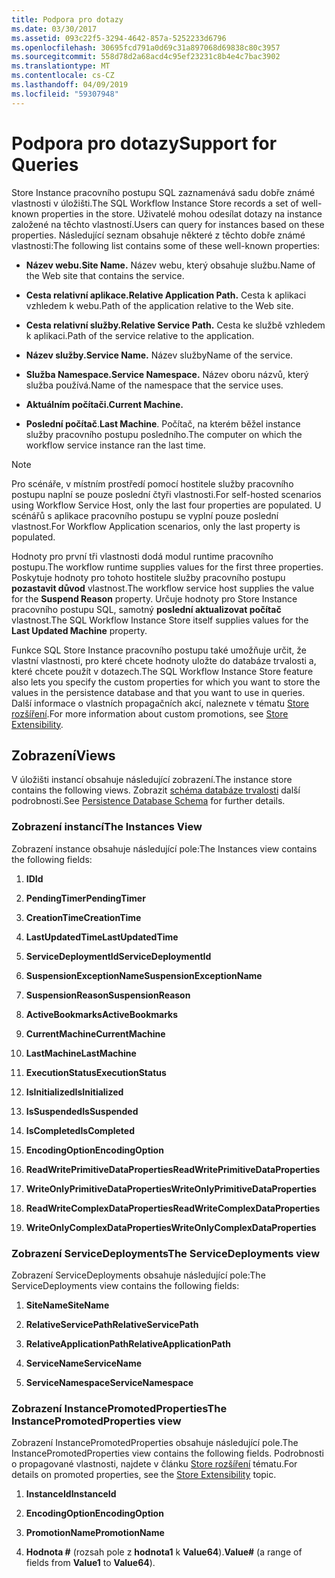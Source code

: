 ```yaml
---
title: Podpora pro dotazy
ms.date: 03/30/2017
ms.assetid: 093c22f5-3294-4642-857a-5252233d6796
ms.openlocfilehash: 30695fcd791a0d69c31a897068d69838c80c3957
ms.sourcegitcommit: 558d78d2a68acd4c95ef23231c8b4e4c7bac3902
ms.translationtype: MT
ms.contentlocale: cs-CZ
ms.lasthandoff: 04/09/2019
ms.locfileid: "59307948"
---
```

# <a name="support-for-queries"></a><span data-ttu-id="f0cb3-102">Podpora pro dotazy</span><span class="sxs-lookup"><span data-stu-id="f0cb3-102">Support for Queries</span></span>
<span data-ttu-id="f0cb3-103">Store Instance pracovního postupu SQL zaznamenává sadu dobře známé vlastnosti v úložišti.</span><span class="sxs-lookup"><span data-stu-id="f0cb3-103">The SQL Workflow Instance Store records a set of well-known properties in the store.</span></span> <span data-ttu-id="f0cb3-104">Uživatelé mohou odesílat dotazy na instance založené na těchto vlastností.</span><span class="sxs-lookup"><span data-stu-id="f0cb3-104">Users can query for instances based on these properties.</span></span> <span data-ttu-id="f0cb3-105">Následující seznam obsahuje některé z těchto dobře známé vlastnosti:</span><span class="sxs-lookup"><span data-stu-id="f0cb3-105">The following list contains some of these well-known properties:</span></span>  
  
-   **<span data-ttu-id="f0cb3-106">Název webu.</span><span class="sxs-lookup"><span data-stu-id="f0cb3-106">Site Name.</span></span>** <span data-ttu-id="f0cb3-107">Název webu, který obsahuje službu.</span><span class="sxs-lookup"><span data-stu-id="f0cb3-107">Name of the Web site that contains the service.</span></span>  
  
-   **<span data-ttu-id="f0cb3-108">Cesta relativní aplikace.</span><span class="sxs-lookup"><span data-stu-id="f0cb3-108">Relative Application Path.</span></span>** <span data-ttu-id="f0cb3-109">Cesta k aplikaci vzhledem k webu.</span><span class="sxs-lookup"><span data-stu-id="f0cb3-109">Path of the application relative to the Web site.</span></span>  
  
-   **<span data-ttu-id="f0cb3-110">Cesta relativní služby.</span><span class="sxs-lookup"><span data-stu-id="f0cb3-110">Relative Service Path.</span></span>** <span data-ttu-id="f0cb3-111">Cesta ke službě vzhledem k aplikaci.</span><span class="sxs-lookup"><span data-stu-id="f0cb3-111">Path of the service relative to the application.</span></span>  
  
-   **<span data-ttu-id="f0cb3-112">Název služby.</span><span class="sxs-lookup"><span data-stu-id="f0cb3-112">Service Name.</span></span>** <span data-ttu-id="f0cb3-113">Název služby</span><span class="sxs-lookup"><span data-stu-id="f0cb3-113">Name of the service.</span></span>  
  
-   **<span data-ttu-id="f0cb3-114">Služba Namespace.</span><span class="sxs-lookup"><span data-stu-id="f0cb3-114">Service Namespace.</span></span>** <span data-ttu-id="f0cb3-115">Název oboru názvů, který služba používá.</span><span class="sxs-lookup"><span data-stu-id="f0cb3-115">Name of the namespace that the service uses.</span></span>  
  
-   **<span data-ttu-id="f0cb3-116">Aktuálním počítači.</span><span class="sxs-lookup"><span data-stu-id="f0cb3-116">Current Machine.</span></span>**  
  
-   <span data-ttu-id="f0cb3-117">**Poslední počítač**.</span><span class="sxs-lookup"><span data-stu-id="f0cb3-117">**Last Machine**.</span></span> <span data-ttu-id="f0cb3-118">Počítač, na kterém běžel instance služby pracovního postupu posledního.</span><span class="sxs-lookup"><span data-stu-id="f0cb3-118">The computer on which the workflow service instance ran the last time.</span></span>  
  
> [!NOTE]
>  <span data-ttu-id="f0cb3-119">Pro scénáře, v místním prostředí pomocí hostitele služby pracovního postupu naplní se pouze poslední čtyři vlastnosti.</span><span class="sxs-lookup"><span data-stu-id="f0cb3-119">For self-hosted scenarios using Workflow Service Host, only the last four properties are populated.</span></span> <span data-ttu-id="f0cb3-120">U scénářů s aplikace pracovního postupu se vyplní pouze poslední vlastnost.</span><span class="sxs-lookup"><span data-stu-id="f0cb3-120">For Workflow Application scenarios, only the last property is populated.</span></span>  
  
 <span data-ttu-id="f0cb3-121">Hodnoty pro první tři vlastnosti dodá modul runtime pracovního postupu.</span><span class="sxs-lookup"><span data-stu-id="f0cb3-121">The workflow runtime supplies values for the first three properties.</span></span> <span data-ttu-id="f0cb3-122">Poskytuje hodnoty pro tohoto hostitele služby pracovního postupu **pozastavit důvod** vlastnost.</span><span class="sxs-lookup"><span data-stu-id="f0cb3-122">The workflow service host supplies the value for the **Suspend Reason** property.</span></span> <span data-ttu-id="f0cb3-123">Určuje hodnoty pro Store Instance pracovního postupu SQL, samotný **poslední aktualizovat počítač** vlastnost.</span><span class="sxs-lookup"><span data-stu-id="f0cb3-123">The SQL Workflow Instance Store itself supplies values for the **Last Updated Machine** property.</span></span>  
  
 <span data-ttu-id="f0cb3-124">Funkce SQL Store Instance pracovního postupu také umožňuje určit, že vlastní vlastnosti, pro které chcete hodnoty uložte do databáze trvalosti a, které chcete použít v dotazech.</span><span class="sxs-lookup"><span data-stu-id="f0cb3-124">The SQL Workflow Instance Store feature also lets you specify the custom properties for which you want to store the values in the persistence database and that you want to use in queries.</span></span> <span data-ttu-id="f0cb3-125">Další informace o vlastních propagačních akcí, naleznete v tématu [Store rozšíření](store-extensibility.md).</span><span class="sxs-lookup"><span data-stu-id="f0cb3-125">For more information about custom promotions, see [Store Extensibility](store-extensibility.md).</span></span>  
  
## <a name="views"></a><span data-ttu-id="f0cb3-126">Zobrazení</span><span class="sxs-lookup"><span data-stu-id="f0cb3-126">Views</span></span>  
 <span data-ttu-id="f0cb3-127">V úložišti instancí obsahuje následující zobrazení.</span><span class="sxs-lookup"><span data-stu-id="f0cb3-127">The instance store contains the following views.</span></span> <span data-ttu-id="f0cb3-128">Zobrazit [schéma databáze trvalosti](persistence-database-schema.md) další podrobnosti.</span><span class="sxs-lookup"><span data-stu-id="f0cb3-128">See [Persistence Database Schema](persistence-database-schema.md) for further details.</span></span>  
  
### <a name="the-instances-view"></a><span data-ttu-id="f0cb3-129">Zobrazení instancí</span><span class="sxs-lookup"><span data-stu-id="f0cb3-129">The Instances View</span></span>  
 <span data-ttu-id="f0cb3-130">Zobrazení instance obsahuje následující pole:</span><span class="sxs-lookup"><span data-stu-id="f0cb3-130">The Instances view contains the following fields:</span></span>  
  
1. **<span data-ttu-id="f0cb3-131">ID</span><span class="sxs-lookup"><span data-stu-id="f0cb3-131">Id</span></span>**  
  
2. **<span data-ttu-id="f0cb3-132">PendingTimer</span><span class="sxs-lookup"><span data-stu-id="f0cb3-132">PendingTimer</span></span>**  
  
3. **<span data-ttu-id="f0cb3-133">CreationTime</span><span class="sxs-lookup"><span data-stu-id="f0cb3-133">CreationTime</span></span>**  
  
4. **<span data-ttu-id="f0cb3-134">LastUpdatedTime</span><span class="sxs-lookup"><span data-stu-id="f0cb3-134">LastUpdatedTime</span></span>**  
  
5. **<span data-ttu-id="f0cb3-135">ServiceDeploymentId</span><span class="sxs-lookup"><span data-stu-id="f0cb3-135">ServiceDeploymentId</span></span>**  
  
6. **<span data-ttu-id="f0cb3-136">SuspensionExceptionName</span><span class="sxs-lookup"><span data-stu-id="f0cb3-136">SuspensionExceptionName</span></span>**  
  
7. **<span data-ttu-id="f0cb3-137">SuspensionReason</span><span class="sxs-lookup"><span data-stu-id="f0cb3-137">SuspensionReason</span></span>**  
  
8. **<span data-ttu-id="f0cb3-138">ActiveBookmarks</span><span class="sxs-lookup"><span data-stu-id="f0cb3-138">ActiveBookmarks</span></span>**  
  
9. **<span data-ttu-id="f0cb3-139">CurrentMachine</span><span class="sxs-lookup"><span data-stu-id="f0cb3-139">CurrentMachine</span></span>**  
  
10. **<span data-ttu-id="f0cb3-140">LastMachine</span><span class="sxs-lookup"><span data-stu-id="f0cb3-140">LastMachine</span></span>**  
  
11. **<span data-ttu-id="f0cb3-141">ExecutionStatus</span><span class="sxs-lookup"><span data-stu-id="f0cb3-141">ExecutionStatus</span></span>**  
  
12. **<span data-ttu-id="f0cb3-142">IsInitialized</span><span class="sxs-lookup"><span data-stu-id="f0cb3-142">IsInitialized</span></span>**  
  
13. **<span data-ttu-id="f0cb3-143">IsSuspended</span><span class="sxs-lookup"><span data-stu-id="f0cb3-143">IsSuspended</span></span>**  
  
14. **<span data-ttu-id="f0cb3-144">IsCompleted</span><span class="sxs-lookup"><span data-stu-id="f0cb3-144">IsCompleted</span></span>**  
  
15. **<span data-ttu-id="f0cb3-145">EncodingOption</span><span class="sxs-lookup"><span data-stu-id="f0cb3-145">EncodingOption</span></span>**  
  
16. **<span data-ttu-id="f0cb3-146">ReadWritePrimitiveDataProperties</span><span class="sxs-lookup"><span data-stu-id="f0cb3-146">ReadWritePrimitiveDataProperties</span></span>**  
  
17. **<span data-ttu-id="f0cb3-147">WriteOnlyPrimitiveDataProperties</span><span class="sxs-lookup"><span data-stu-id="f0cb3-147">WriteOnlyPrimitiveDataProperties</span></span>**  
  
18. **<span data-ttu-id="f0cb3-148">ReadWriteComplexDataProperties</span><span class="sxs-lookup"><span data-stu-id="f0cb3-148">ReadWriteComplexDataProperties</span></span>**  
  
19. **<span data-ttu-id="f0cb3-149">WriteOnlyComplexDataProperties</span><span class="sxs-lookup"><span data-stu-id="f0cb3-149">WriteOnlyComplexDataProperties</span></span>**  
  
### <a name="the-servicedeployments-view"></a><span data-ttu-id="f0cb3-150">Zobrazení ServiceDeployments</span><span class="sxs-lookup"><span data-stu-id="f0cb3-150">The ServiceDeployments view</span></span>  
 <span data-ttu-id="f0cb3-151">Zobrazení ServiceDeployments obsahuje následující pole:</span><span class="sxs-lookup"><span data-stu-id="f0cb3-151">The ServiceDeployments view contains the following fields:</span></span>  
  
1. **<span data-ttu-id="f0cb3-152">SiteName</span><span class="sxs-lookup"><span data-stu-id="f0cb3-152">SiteName</span></span>**  
  
2. **<span data-ttu-id="f0cb3-153">RelativeServicePath</span><span class="sxs-lookup"><span data-stu-id="f0cb3-153">RelativeServicePath</span></span>**  
  
3. **<span data-ttu-id="f0cb3-154">RelativeApplicationPath</span><span class="sxs-lookup"><span data-stu-id="f0cb3-154">RelativeApplicationPath</span></span>**  
  
4. **<span data-ttu-id="f0cb3-155">ServiceName</span><span class="sxs-lookup"><span data-stu-id="f0cb3-155">ServiceName</span></span>**  
  
5. **<span data-ttu-id="f0cb3-156">ServiceNamespace</span><span class="sxs-lookup"><span data-stu-id="f0cb3-156">ServiceNamespace</span></span>**  
  
### <a name="the-instancepromotedproperties-view"></a><span data-ttu-id="f0cb3-157">Zobrazení InstancePromotedProperties</span><span class="sxs-lookup"><span data-stu-id="f0cb3-157">The InstancePromotedProperties view</span></span>  
 <span data-ttu-id="f0cb3-158">Zobrazení InstancePromotedProperties obsahuje následující pole.</span><span class="sxs-lookup"><span data-stu-id="f0cb3-158">The InstancePromotedProperties view contains the following fields.</span></span> <span data-ttu-id="f0cb3-159">Podrobnosti o propagované vlastnosti, najdete v článku [Store rozšíření](store-extensibility.md) tématu.</span><span class="sxs-lookup"><span data-stu-id="f0cb3-159">For details on promoted properties, see the [Store Extensibility](store-extensibility.md) topic.</span></span>  
  
1. **<span data-ttu-id="f0cb3-160">InstanceId</span><span class="sxs-lookup"><span data-stu-id="f0cb3-160">InstanceId</span></span>**  
  
2. **<span data-ttu-id="f0cb3-161">EncodingOption</span><span class="sxs-lookup"><span data-stu-id="f0cb3-161">EncodingOption</span></span>**  
  
3. **<span data-ttu-id="f0cb3-162">PromotionName</span><span class="sxs-lookup"><span data-stu-id="f0cb3-162">PromotionName</span></span>**  
  
4. <span data-ttu-id="f0cb3-163">**Hodnota #** (rozsah pole z **hodnota1** k **Value64**).</span><span class="sxs-lookup"><span data-stu-id="f0cb3-163">**Value#** (a range of fields from **Value1** to **Value64**).</span></span>
